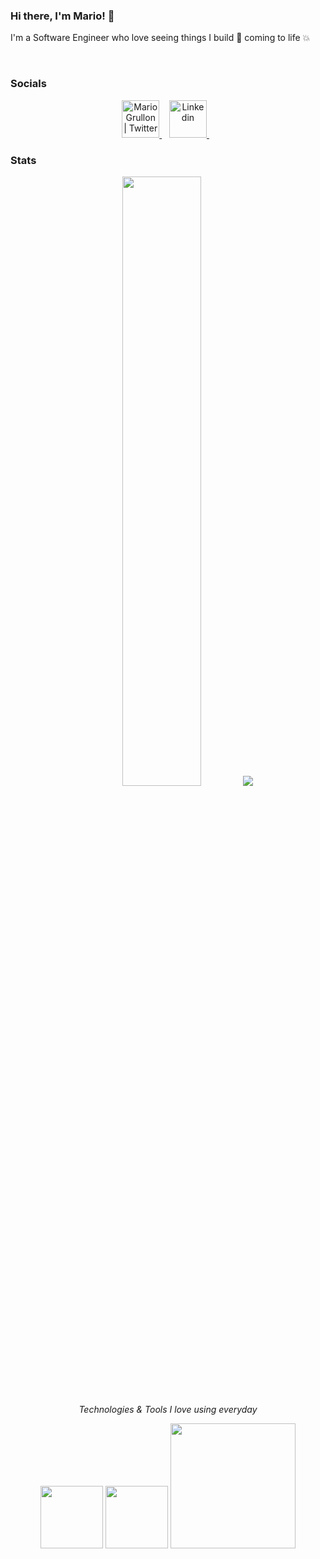 ### Hi there, I'm Mario! :wave: 
I'm a Software Engineer who love seeing things I build 🧱 coming to life 💥


</br>

### Socials

<p align="center">
  <a href="https://twitter.com/MarioGrullon" target="_blank">
    <img alt="Mario Grullon | Twitter" height="60px" src="https://cdn.iconscout.com/icon/free/png-256/twitter-3089455-2567407.png"/>
  </a>&nbsp;&nbsp;
  <a href="https://www.linkedin.com/in/mariogrullon/" target="_blank">
    <img alt="Linkedin" height="60px" src="https://cdn.icon-icons.com/icons2/2201/PNG/512/linkedin_logo_square_icon_134016.png"/>
  </a>&nbsp;&nbsp;
</p>

### Stats

<p align="center">
  <img height="50%" width="auto" src ="https://github-readme-stats.vercel.app/api/top-langs/?username=mgitgrullon&layout=compact&hide_border=true&theme=tokyonight&bg_color=00000000&langs_count=6&hide=jupyter%20notebook,tex,css,php">
  <img src ="https://github-readme-streak-stats.herokuapp.com?user=mgitgrullon&theme=tokyonight&hide_border=true&background=FFFFFF00">
</p>

<p align="center"><i>Technologies & Tools I love using everyday</i></p>
<p align="center">
  <img src="https://upload.wikimedia.org/wikipedia/commons/a/a7/React-icon.svg" width="100">
  <img src="https://upload.wikimedia.org/wikipedia/commons/thumb/6/6a/JavaScript-logo.png/600px-JavaScript-logo.png" width="100">
  <img src="https://upload.wikimedia.org/wikipedia/commons/thumb/6/62/Ruby_On_Rails_Logo.svg/1200px-Ruby_On_Rails_Logo.svg.png" width="200">
</p>

